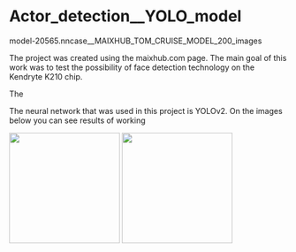 # Actor_detection__YOLO_model

model-20565.nncase__MAIXHUB_TOM_CRUISE_MODEL_200_images

The project was created using the maixhub.com page.
The main goal of this work was to test the possibility of face detection technology on the Kendryte K210 chip.

The 

The neural network that was used in this project is YOLOv2. On the images below you can see results of working


<p float="left">
  <img src ="https://user-images.githubusercontent.com/99809041/236227833-92615543-1fb0-4a0a-bb7e-4f5c61f5fab4.png" width="200" >
  <img src ="https://user-images.githubusercontent.com/99809041/236228751-0f527b47-745a-4b62-a967-f838d5368989.png" width="200" >
</p>
